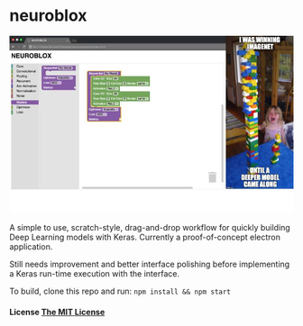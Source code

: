 # neuroblox

![Screenshot](screenshot.jpg)

A simple to use, scratch-style, drag-and-drop workflow for quickly building
Deep Learning models with Keras. Currently a proof-of-concept electron application.

Still needs improvement and better interface polishing before implementing a Keras
run-time execution with the interface.

To build, clone this repo and run: `npm install && npm start`

#### License [The MIT License](LICENSE.md)
